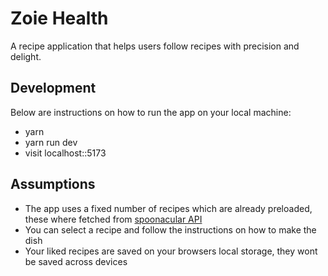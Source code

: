 # Zoie Health

A recipe application that helps users follow recipes with precision and delight.

## Development 

Below are instructions on how to run the app on your local machine:

- yarn
- yarn run dev
- visit localhost::5173

## Assumptions

- The app uses a fixed number of recipes which are already preloaded, these where fetched from [spoonacular API](https://spoonacular.com/food-api/docs)
- You can select a recipe and follow the instructions on how to make the dish
- Your liked recipes are saved on your browsers local storage, they wont be saved across devices